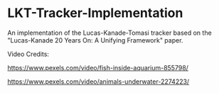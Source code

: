 # LKT-Tracker-Implementation
An implementation of the Lucas-Kanade-Tomasi tracker based on the "Lucas-Kanade 20 Years On: A Unifying Framework" paper.

Video Credits:

  https://www.pexels.com/video/fish-inside-aquarium-855798/
  
  https://www.pexels.com/video/animals-underwater-2274223/
